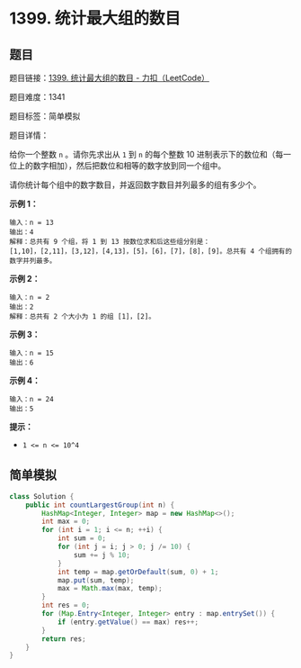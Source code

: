 # 1399. 统计最大组的数目

## 题目

题目链接：[1399. 统计最大组的数目 - 力扣（LeetCode）](https://leetcode.cn/problems/count-largest-group/description/)

题目难度：1341

题目标签：简单模拟

题目详情：

给你一个整数 `n` 。请你先求出从 `1` 到 `n` 的每个整数 10 进制表示下的数位和（每一位上的数字相加），然后把数位和相等的数字放到同一个组中。

请你统计每个组中的数字数目，并返回数字数目并列最多的组有多少个。

**示例 1：**

```
输入：n = 13
输出：4
解释：总共有 9 个组，将 1 到 13 按数位求和后这些组分别是：
[1,10]，[2,11]，[3,12]，[4,13]，[5]，[6]，[7]，[8]，[9]。总共有 4 个组拥有的数字并列最多。
```

**示例 2：**

```
输入：n = 2
输出：2
解释：总共有 2 个大小为 1 的组 [1]，[2]。
```

**示例 3：**

```
输入：n = 15
输出：6
```

**示例 4：**

```
输入：n = 24
输出：5
```

**提示：**

- `1 <= n <= 10^4`



## 简单模拟

``` java
class Solution {
    public int countLargestGroup(int n) {
        HashMap<Integer, Integer> map = new HashMap<>();
        int max = 0;
        for (int i = 1; i <= n; ++i) {
            int sum = 0;
            for (int j = i; j > 0; j /= 10) {
                sum += j % 10;
            }
            int temp = map.getOrDefault(sum, 0) + 1;
            map.put(sum, temp);
            max = Math.max(max, temp);
        }
        int res = 0;
        for (Map.Entry<Integer, Integer> entry : map.entrySet()) {
            if (entry.getValue() == max) res++;
        }
        return res;
    }
}
```